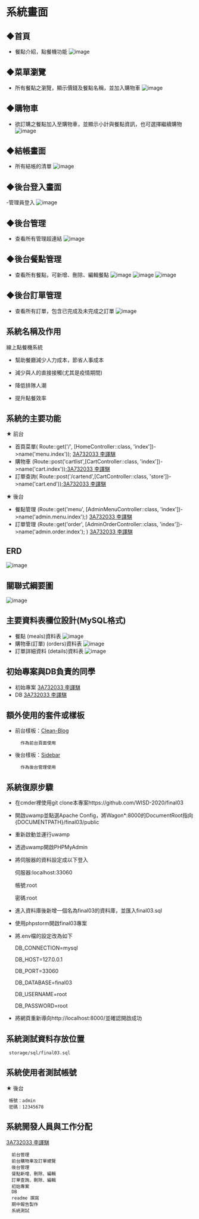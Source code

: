 # 系統畫面

## ◆首頁
- 餐點介紹，點餐機功能
![image](https://i.imgur.com/NJyoRyR.png)

## ◆菜單瀏覽
- 所有餐點之瀏覽，顯示價錢及餐點名稱，並加入購物車
![image](https://i.imgur.com/dyjIUz7.png)

## ◆購物車
- 欲訂購之餐點加入至購物車，並顯示小計與餐點資訊，也可選擇繼續購物
![image](https://i.imgur.com/ajuYZbj.png)
## ◆結帳畫面
- 所有結帳的清單
![image](https://i.imgur.com/DaojXIt.png)
## ◆後台登入畫面
-管理員登入
![image](https://i.imgur.com/LkLz5Qy.png)
## ◆後台管理
- 查看所有管理超連結
![image](https://i.imgur.com/PhBVGyo.png)

## ◆後台餐點管理
- 查看所有餐點，可新增、刪除、編輯餐點
![image](https://i.imgur.com/xtPcVIF.png)
![image](https://i.imgur.com/uz0QjOh.png)
![image](https://i.imgur.com/HYyBwtR.png)

## ◆後台訂單管理
- 查看所有訂單，包含已完成及未完成之訂單
![image](https://i.imgur.com/5pxbPlR.png)



## 系統名稱及作用

線上點餐機系統

   - 幫助餐廳減少人力成本，節省人事成本
    
   - 減少與人的直接接觸(尤其是疫情期間)
    
   - 降低排隊人潮
   
   - 提升點餐效率


## 系統的主要功能
★ 前台
  - 首頁菜單( Route::get('/', [HomeController::class, 'index'])->name('menu.index')); [3A732033 李譯騏](https://github.com/3A732033)
  - 購物車 (Route::post('cartlist',[CartController::class, 'index'])->name('cart.index'));[3A732033 李譯騏](https://github.com/3A732033)
  - 訂單查詢( Route::post('/cartend',[CartController::class, 'store'])->name('cart.end'));[3A732033 李譯騏](https://github.com/3A732033)

★ 後台
  - 餐點管理 (Route::get('menu', [AdminMenuController::class, 'index'])->name('admin.menu.index');) [3A732033 李譯騏](https://github.com/3A732033)
  - 訂單管理 (Route::get('order', [AdminOrderController::class, 'index'])->name('admin.order.index'); ) [3A732033 李譯騏](https://github.com/3A732033)
  
## ERD
![image](https://i.imgur.com/pLYlDWl.jpg)


## 關聯式綱要圖
![image](https://i.imgur.com/oCfB1aL.jpg)


## 主要資料表欄位設計(MySQL格式)

- 餐點 (meals)資料表
![image](https://i.imgur.com/osktUhp.jpg)
- 購物車(訂單) (orders)資料表
![image](https://i.imgur.com/memsIUO.jpg)
- 訂單詳細資料 (details)資料表
![image](https://i.imgur.com/GKBNtYo.jpg)
## 初始專案與DB負責的同學 

- 初始專案 [3A732033 李譯騏](https://github.com/3A732033)
- DB [3A732033 李譯騏](https://github.com/3A732033)



## 額外使用的套件或樣板

- 前台樣板：[Clean-Blog](https://startbootstrap.com/theme/clean-blog) 

        作為前台頁面使用

- 後台樣板：[Sidebar](https://startbootstrap.com/template/simple-sidebar) 

        作為後台管理使用
        
## 系統復原步驟
- 在cmder裡使用git clone本專案https://github.com/WISD-2020/final03
- 開啟uwamp並點選Apache Config，將Wagon*:8000的DocumentRoot指向{DOCUMENTPATH}/final03/public
- 重新啟動並運行uwamp
- 透過uwamp開啟PHPMyAdmin
- 將伺服器的資料設定成以下登入
  
  伺服器:localhost:33060
  
  帳號:root	
  
  密碼:root	

- 進入資料庫後新增一個名為final03的資料庫，並匯入final03.sql
- 使用phpstorm開啟final03專案      
- 將.env檔的設定改為如下

  DB_CONNECTION=mysql

  DB_HOST=127.0.0.1

  DB_PORT=33060

  DB_DATABASE=final03

  DB_USERNAME=root

  DB_PASSWORD=root

- 將網頁重新導向http://localhost:8000/並確認開啟成功



## 系統測試資料存放位置
    
     storage/sql/final03.sql

## 系統使用者測試帳號
★ 後台

     帳號：admin
     密碼：12345678


## 系統開發人員與工作分配

   [3A732033 李譯騏](https://github.com/3A732033)
    
      前台管理
      前台購物車及訂單總覽
      後台管理
      餐點新增、刪除、編輯
      訂單查詢、刪除、編輯
      初始專案
      DB 
      readme 撰寫
      期中報告製作
      系統測試
        
